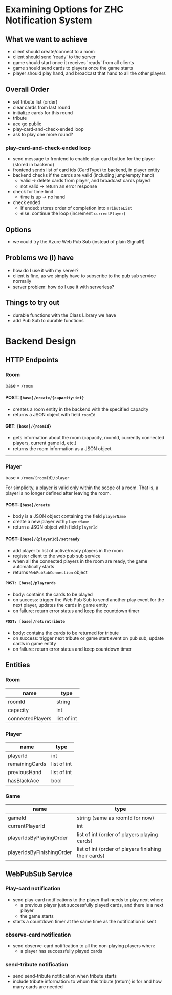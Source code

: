 # Examining Options for ZHC Notification System

## What we want to achieve
- client should create/connect to a room
- client should send 'ready' to the server
- game should start once it receives 'ready' from all clients
- game should send cards to players once the game starts
- player should play hand, and broadcast that hand to all the other players

## Overall Order
- set tribute list (order)
- clear cards from last round
- initialize cards for this round
- tribute
- ace go public
- play-card-and-check-ended loop
- ask to play one more round?

### play-card-and-check-ended loop
- send message to frontend to enable play-card button for the player (stored in backend)
- frontend sends list of card ids (CardType) to backend, in player entity
- backend checks if the cards are valid (including jump/empty hand)
    - valid -> delete cards from player, and broadcast cards played
    - not valid -> return an error response
- check for time limit
    - time is up -> no hand
- check ended
    - if ended: stores order of completion into `TributeList`
    - else: continue the loop (increment `currentPlayer`)

## Options
- we could try the Azure Web Pub Sub (instead of plain SignalR)

## Problems we (I) have
- how do I use it with my server?
- client is fine, as we simply have to subscribe to the pub sub service normally
- server problem: how do I use it with serverless?


## Things to try out
- durable functions with the Class Library we have
- add Pub Sub to durable functions


# Backend Design

## HTTP Endpoints

### Room
base = `/room`

#### POST: `[base]/create/{capacity:int}`
- creates a room entity in the backend with the specified capacity
- returns a JSON object with field `roomId`

#### GET: `[base]/{roomId}`
- gets information about the room (capacity, roomId, currently connected players, current game id, etc.)  
- returns the room information as a JSON object

---

### Player
base = `/room/{roomId}/player`

For simplicity, a player is valid only within the scope of a room. That is, a player is no longer defined after leaving the room.

#### POST: `[base]/create`
- body is a JSON object containing the field `playerName`
- create a new player with `playerName`
- return a JSON object with field `playerId`

#### POST: `[base]/{playerId}/setready`
- add player to list of active/ready players in the room
- register client to the web pub sub service
- when all the connected players in the room are ready, the game automatically starts
- returns `WebPubSubConnection` object

#### `POST: [base]/playcards`
- body: contains the cards to be played
- on success: trigger the Web Pub Sub to send another play event for the next player, updates the cards in game entity
- on failure: return error status and keep the countdown timer

#### `POST: [base]/returntribute`
- body: contains the cards to be returned for tribute
- on success: trigger next tribute or game start event on pub sub, update cards in game entity
- on failure: return error status and keep countdown timer

## Entities

### Room

| name | type |
|---|---|
| roomId | string |
| capacity | int |
| connectedPlayers | list of int |

### Player
| name | type |
|---|---|
| playerId | int |
| remainingCards | list of int |
| previousHand | list of int |
| hasBlackAce | bool |

### Game

| name | type |
|---|---|
| gameId | string (same as roomId for now) |
| currentPlayerId | int |
| playerIdsByPlayingOrder | list of int (order of players playing cards) |
| playerIdsByFinishingOrder | list of int (order of players finishing their cards) |

## WebPubSub Service

### Play-card notification
- send play-card notifications to the player that needs to play next when:
    - a previous player just successfully played cards, and there is a next player
    - the game starts
- starts a countdown timer at the same time as the notification is sent

### observe-card notification
- send observe-card notification to all the non-playing players when:
    - a player has successfully played cards

### send-tribute notification
- send send-tribute notification when tribute starts
- include tribute information: to whom this tribute (return) is for and how many cards are needed